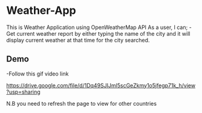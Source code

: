 # Weather-App
This is Weather Application using OpenWeatherMap API
As a user, I can;
-Get current weather report by either typing the name of the city
and it will display current weather at that time for the city searched.

## Demo

-Follow this gif video link

https://drive.google.com/file/d/1Dq49SJIJml5scGeZkmy1o5jfegp71k_h/view?usp=sharing

N.B you need to refresh the page to view for other countries 

